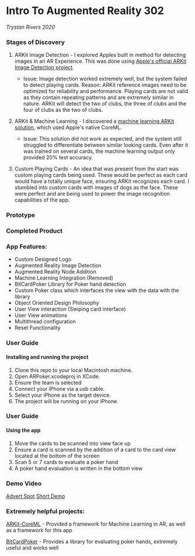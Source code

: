 # Intro To Augmented Reality 302
_Trystan Rivers 2020_

### Stages of Discovery

1. ARKit Image Detection - I explored Apples built in method for detecting images in an AR Experience. This was done using [Apple's official ARKit Image Detection project](https://developer.apple.com/documentation/arkit/detecting_images_in_an_ar_experience).

    * Issue: Image detection worked extremely well, but the system failed to detect playing cards.
Reason: ARKit reference images need to be optimized for reliability and performance. Playing cards are not valid as they contain repeating patterns and are extremely similar in nature. ARKit will detect the two of clubs, the three of clubs and the four of clubs as the two of clubs.

2. ARKit & Machine Learning - I discovered a [machine learning ARKit solution](https://www.rightpoint.com/rplabs/dev/arkit-and-coreml), which used Apple's native CoreML. 

    * Issue: This solution did not work as expected, and the system still struggled to differentiate between similar looking cards. Even after it was trained on several cards, the machine learning output only provided 20% test accuracy.

3. Custom Playing Cards - An idea that was present from the start was custom playing cards being used. These would be perfect as each card would have a totally unique face, ensuring ARKit recognizes each card. I stumbled into custom cards with images of dogs as the face. These were perfect and are being used to power the image recognition capabilities of the app. 


### Prototype
	


### Completed Product



### App Features:
* Custom Designed Logo
* Augmented Reality Image Detection
* Augmented Reality Node Addition
* Machine Learning Integration (Removed)
* BitCardPoker Library for Poker hand detection
* Custom Poker class which interfaces the view with the data with the library
* Object Oriented Design Philosophy
* User View interaction (Swiping card interface)
* User View animations
* Multithread configuration
* Reset Functionality



### User Guide
#### Installing and running the project

1. Clone this repo to your local Macintosh machine.
1. Open ARPoker.xcodeproj in XCode.
1. Ensure the team is selected 
1. Connect your iPhone via a usb cable.
1. Select your iPhone as the target device.
1. The project will be running on your iPhone.


### User Guide
#### Using the app

1. Move the cards to be scanned into view face up
1. Ensure a card is scanned by the addition of a card to the card view located at the bottom of the screen
1. Scan 5 or 7 cards to evaluate a poker hand
1. A poker hand evaluation is written in the bottom view


### Demo Video
[Advert Spot](https://www.youtube.com/watch?v=HjCTEK23mbA)
[Short Demo](https://www.youtube.com/watch?v=h-PFgPhgUmQ)


### Extremely helpful projects: 
[ARKit-CoreML](https://github.com/Rightpoint/ARKit-CoreML) - Provided a framework for Machine Learning in AR, as well as a framework for this app

[BitCardPoker](https://github.com/floatmingo/BitCardPoker) - Provides a library for evaluating poker hands, extremely useful and works well
